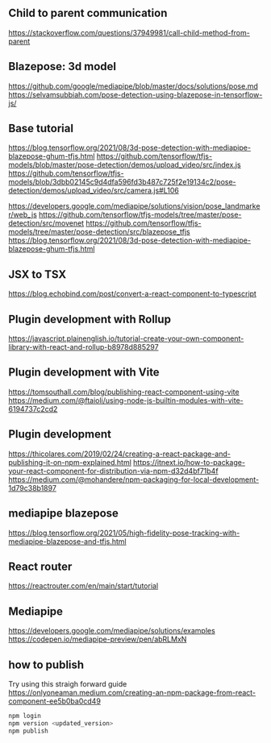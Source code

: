## Child to parent communication
https://stackoverflow.com/questions/37949981/call-child-method-from-parent

## Blazepose: 3d model
https://github.com/google/mediapipe/blob/master/docs/solutions/pose.md
https://selvamsubbiah.com/pose-detection-using-blazepose-in-tensorflow-js/

## Base tutorial
https://blog.tensorflow.org/2021/08/3d-pose-detection-with-mediapipe-blazepose-ghum-tfjs.html
https://github.com/tensorflow/tfjs-models/blob/master/pose-detection/demos/upload_video/src/index.js    
https://github.com/tensorflow/tfjs-models/blob/3dbb02145c9d4dfa596fd3b487c725f2e19134c2/pose-detection/demos/upload_video/src/camera.js#L106


https://developers.google.com/mediapipe/solutions/vision/pose_landmarker/web_js
https://github.com/tensorflow/tfjs-models/tree/master/pose-detection/src/movenet
https://github.com/tensorflow/tfjs-models/tree/master/pose-detection/src/blazepose_tfjs
https://blog.tensorflow.org/2021/08/3d-pose-detection-with-mediapipe-blazepose-ghum-tfjs.html

## JSX to TSX
https://blog.echobind.com/post/convert-a-react-component-to-typescript

## Plugin development with Rollup
https://javascript.plainenglish.io/tutorial-create-your-own-component-library-with-react-and-rollup-b8978d885297

## Plugin development with Vite
https://tomsouthall.com/blog/publishing-react-component-using-vite
https://medium.com/@ftaioli/using-node-js-builtin-modules-with-vite-6194737c2cd2


## Plugin development
https://thicolares.com/2019/02/24/creating-a-react-package-and-publishing-it-on-npm-explained.html
https://itnext.io/how-to-package-your-react-component-for-distribution-via-npm-d32d4bf71b4f
https://medium.com/@mohandere/npm-packaging-for-local-development-1d79c38b1897

## mediapipe blazepose
https://blog.tensorflow.org/2021/05/high-fidelity-pose-tracking-with-mediapipe-blazepose-and-tfjs.html

## React router
https://reactrouter.com/en/main/start/tutorial

## Mediapipe
https://developers.google.com/mediapipe/solutions/examples
https://codepen.io/mediapipe-preview/pen/abRLMxN

## how to publish

Try using this straigh forward guide https://onlyoneaman.medium.com/creating-an-npm-package-from-react-component-ee5b0ba0cd49

```bash
npm login
npm version <updated_version>
npm publish
```
